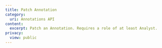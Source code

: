 ```yaml
---
title: Patch Annotation
category:
  uri: Annotations API
content:
  excerpt: Patch an Annotation. Requires a role of at least Analyst.
privacy:
  view: public
---
```


